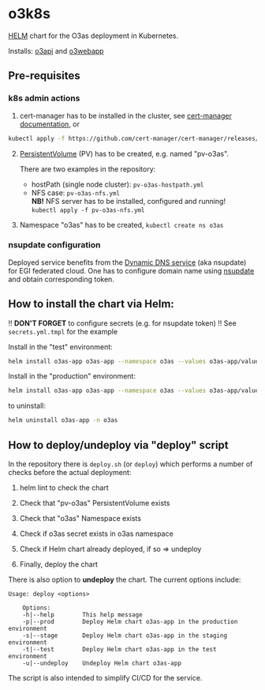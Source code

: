 # o3k8s

[HELM](https://helm.sh/) chart for the O3as deployment in Kubernetes.

Installs: [o3api](https://git.scc.kit.edu/synergy.o3as/o3api) and [o3webapp](https://git.scc.kit.edu/synergy.o3as/o3webapp)

## Pre-requisites 
### k8s admin actions

1. cert-manager has to be installed in the cluster, see [cert-manager documentation](https://cert-manager.io/docs/), or
```sh
kubectl apply -f https://github.com/cert-manager/cert-manager/releases/download/v1.9.1/cert-manager.yaml
```

2. [PersistentVolume](https://kubernetes.io/docs/concepts/storage/persistent-volumes/) (PV) has to be created, e.g. named "pv-o3as".

   There are two examples in the repository:
   * hostPath (single node cluster): `pv-o3as-hostpath.yml`
   * NFS case: `pv-o3as-nfs.yml` <br>
   **NB!** NFS server has to be installed, configured and running! <br>
   `kubectl apply -f pv-o3as-nfs.yml`

3. Namespace "o3as" has to be created, `kubectl create ns o3as`

### nsupdate configuration
Deployed service benefits from the [Dynamic DNS service](https://nsupdate.fedcloud.eu/) (aka nsupdate) for EGI federated cloud.
One has to configure domain name using [nsupdate](https://nsupdate.fedcloud.eu/) and obtain corresponding token.

## How to install the chart via Helm:

!! **DON'T FORGET** to configure secrets (e.g. for nsupdate token) !! See `secrets.yml.tmpl` for the example

Install in the "test" environment:
```sh
helm install o3as-app o3as-app --namespace o3as --values o3as-app/values-test.yaml
```

Install in the "production" environment:
```sh
helm install o3as-app o3as-app --namespace o3as --values o3as-app/values-prod.yaml
```

to uninstall:
```sh
helm uninstall o3as-app -n o3as
```

## How to deploy/undeploy via "deploy" script
In the repository there is `deploy.sh` (or `deploy`) which performs a number of checks before the actual deployment:

1. helm lint to check the chart

2. Check that "pv-o3as" PersistentVolume exists

3. Check that "o3as" Namespace exists

4. Check if o3as secret exists in o3as namespace

5. Check if Helm chart already deployed, if so => undeploy

6. Finally, deploy the chart

There is also option to **undeploy** the chart. The current options include:

```
Usage: deploy <options>

    Options:
    -h|--help 		 This help message
    -p|--prod 		 Deploy Helm chart o3as-app in the production environment
    -s|--stage 		 Deploy Helm chart o3as-app in the staging environment
    -t|--test 		 Deploy Helm chart o3as-app in the test environment
    -u|--undeploy 	 Undeploy Helm chart o3as-app
```

The script is also intended to simplify CI/CD for the service.

